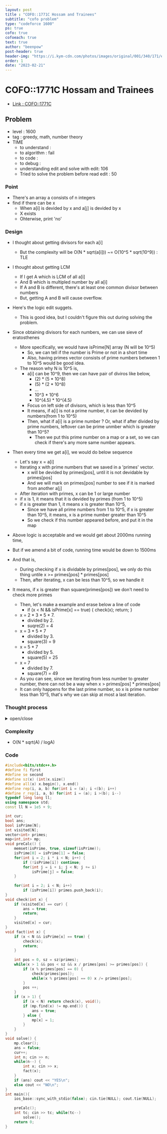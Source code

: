 ```yaml
---
layout: post
title : "COFO::1771C Hossam and Trainees"
subtitle: "cofo problem"
type: "codeforce 1600"
ps: true
cofo: true
cofoeach: true
text: true
author: "beenpow"
post-header: true
header-img: "https://i.kym-cdn.com/photos/images/original/001/340/171/e6a.png"
order: 1
date: "2023-02-21"
---
```

# COFO::1771C Hossam and Trainees
- [Link : COFO::1771C](https://codeforces.com/contest/1771/problem/C)


## Problem 

- level : 1600
- tag : greedy, math, number theory
- TIME
  - to understand    : 
  - to algorithm     : fail
  - to code          : 
  - to debug         : 
  - understanding edit and solve with edit: 106
  - Tried to solve the problem before read edit : 50

### Point
- There's an array a consists of n integers
- find if there can be x
  - When a[i] is devided by x and a[j] is devided by x
  - X exists
  - Ohterwise, print 'no'

### Design
- I thought about getting divisors for each a[i]
  - But the complexity will be O(N * sqrt(a[i])) ~= O(10^5 * sqrt(10^9)) : TLE
- I thought about getting LCM
  - If I get A which is LCM of all a[i]
  - And B which is multipled number by all a[i]
  - If A and B is different, there's at least one common divisor between numbers
  - But, getting A and B will cause overflow.
- Here's the logic edit suggets.
  - This is good idea, but I couldn't figure this out during solving the problem.
- Since obtaining divisors for each numbers, we can use sieve of eratosthenes 
  - More specifically, we would have isPrime[N] array (N will be 10^5)
    - So, we can tell if the number is Prime or not in a short time
    - Also, having primes vector consists of prime numbers between 1 to 10^5 would be good idea.
  - The reason why N is 10^5 is,
    - a[i] can be 10^9, then we can have pair of diviros like below,
      - (2) * (5 * 10^8) 
      - (5) * (2 * 10^8)
      - ...
      - 10^3 * 10^6
      - 10^(4.5) * 10^(4.5)
	- Focus on left side of divisors, which is less than 10^5
    - It means, if a[i] is not a prime number, it can be devided by numbers(from 1 to 10^5)
    - Then, what if a[i] is a prime number ? Or, what if after divided by prime numbers, leftover can be prime unmber which is greater than 10^5?
      - Then we put this prime number on a map or a set, so we can check if there's any more same number appears.
- Then every time we get a[i], we would do below sequence
  - Let's say x = a[i]
  - Iterating x with prime numbers that we saved in a 'primes' vector.
    - x will be devided by primes[pos], until it is not devidable by primes[pos]
    - And we will mark on primes[pos] number to see if it is marked from another a[j]
  - After iteration with primes, x can be 1 or large number
  - if x is 1, it means that it is devided by primes (from 1 to 10^5)
  - if x is greater than 1, it means x is greater than 10^5, 
    - Since we have all prime numbers from 1 to 10^5, if x is greater than 10^5, it means, x is a prime number greater than 10^5
    - So we check if this number appeared before, and put it in the map

- Above logic is acceptable and we would get about 2000ms running time,
- But if we amend a bit of code, running time would be down to 1500ms
- And that is,
  - During checking if x is dividable by primes[pos], we only do this thing untile x >= primes[pos] * primes[pos]
  - Then, after iterating, x can be less than 10^5, so we handle it
- It means, if x is greater than square(primes[pos]) we don't need to check more primes
  - Then, let's make a example and erase below a line of code
	- if (x < N && isPrime[x] == true) { check(x); return; }
  - x = 2 * 3 * 5 * 7.
    - divided by 2.
    - suqre(2) = 4
  - x = 3 * 5 * 7
    - divided by 3.
    - square(3) = 9
  - x = 5 * 7
    - divided by 5.
    - square(5) = 25
  - x = 7
    - divided by 7.
    - square(7) = 49
  - As you can see, since we iterating from less number to greater number, there can not be a way when x > primes[pos] * primes[pos]
  - It can only happens for the last prime number, so x is prime number less than 10^5, that's why we can skip at most a last iteration.

### Thought process

<details>
<summary> open/close </summary>

<!-- above empty line should exist -->

<pre>
x >= 2 이면 되므로,
원소 중에 짝수가 2개 이상 있으면 무조건 YES

문제는, 
. 짝수가 1개 있고 모두 홀수 이거나
. 모두 홀수인 경우


* naive 하게는, O(N^2) 으로
두 원소를 선택해서 GCD 를 구해보는 것. ( >= 2)


* Eratosthenes
for (int i = 2; i * i <= n; i++) {
	if (n % i) {
		push_back(i);
		if (n/i != i) {
			push_back(n/i);
		}
	}
}

===========================================

* 방법 1.
각 원소의 모든 약수를 구해보는게 어떨까?
그리고 이 약수가 하나라도 겹치는게 있으면 YES?
-----
약수가 겹친다는건 GCD 로 1이 아닌 원소를 갖는다는 것이니까

-> 너무 간단하다 싶었더니 TLE 임
n = 1e5 이고, a[i] = 1e9 니까, 에라토스 쓰더라도 복잡도가

1e5 * 1e(4.5) = 1e(9.5) 가 되어서 TLE 가 됨.
	- 에라토스를 3부터 i += 2 씩 해도 안됨.
===========================================

* 방법 2.
모든 원소를 곱하고,,
- 제곱수를 찾는다?
-> root(1e14) = 1e7 이라 충분해지긴 함.

근데 하나의 수에서 제곱수가 나오는 경우도 있을 수 있음;;
2 * 3^2 = 18 
3^2 * 5^2 = 225 


============================================

* 방법 3.
모든 원소의 최소 공배수를 구한다.
이 값이 모든 원소의 곱보다 작으면 YES
. 예를들어 5 7 25 가 있다고 하자.
  . A = LCM(5, 7, 25) = LCM(7, 25) = 7 * 25 = 175 
  . B = 5 * 7 * 25 = 875 
 . 5 와 25 의 최대 공약수가 5이므로, 둘의 최소 공배수는 25가 된다.

아 근데 모든 수의 곱이 무조건 overflow 네
(10^9)^(10^5) 이네

이 방법이 맞을 것 같은데, overflow 를 우회해갈 방법이 없나?
-> 전체 수의 최소 공배수를 구하고 이를 X 라고 하자.
-> 그리고 각 원소를 순회하면서,
   Y = X / a[i] 를 한다. ( a[i] 를 X 에서 제외하는 것 )
  그리고 GCD(Y, a[i]) 가 2이상인지 확인한다.

근데 LCM 구할때 overflow 발생하는듯. 왜지?
</pre>

</details>

### Complexity
- O(N * sqrt(A) / logA)

### Code

```cpp
#include<bits/stdc++.h>
#define fi first
#define se second
#define sz(x) (int)x.size()
#define all(x) x.begin(), x.end()
#define rep(i, a, b) for(int i = (a); i <(b); i++)
#define r_rep(i, a, b) for(int i = (a); i >(b); i--)
typedef long long ll;
using namespace std;
const ll N = 1e5 + 9;

int cur;
bool ans;
bool isPrime[N];
int visited[N];
vector<int> primes;
map<int,int> mp;
void preCalc() {
    memset(isPrime, true, sizeof(isPrime));
    isPrime[0] = isPrime[1] = false;
    for(int i = 2; i * i < N; i++) {
        if (!isPrime[i]) continue;
        for(int j = i + i; j < N; j += i)
            isPrime[j] = false;
    }
    
    for(int i = 2; i < N; i++)
        if (isPrime[i]) primes.push_back(i);
}
void check(int x) {
    if (visited[x] == cur) {
        ans = true;
        return;
    }
    visited[x] = cur;
}
void fact(int x) {
    if (x < N && isPrime[x] == true) {
        check(x);
        return;
    }
    
    int pos = 0, sz = sz(primes);
    while(x > 1 && pos < sz && x / primes[pos] >= primes[pos]) {
        if (x % primes[pos] == 0) {
            check(primes[pos]);
            while(x % primes[pos] == 0) x /= primes[pos];
        }
        pos ++;
    }
    if (x > 1) {
        if (x < N) return check(x), void();
        if (mp.find(x) != mp.end()) {
            ans = true;
        } else {
            mp[x] = 1;
        }
    }
}
void solve() {
    mp.clear();
    ans = false;
    cur++;
    int n; cin >> n;
    while(n--) {
        int x; cin >> x;
        fact(x);
    }
    if (ans) cout << "YES\n";
    else cout << "NO\n";
}
int main(){
    ios_base::sync_with_stdio(false); cin.tie(NULL); cout.tie(NULL);
    
    preCalc();
    int tc; cin >> tc; while(tc--)
        solve();
    return 0;
}
```

